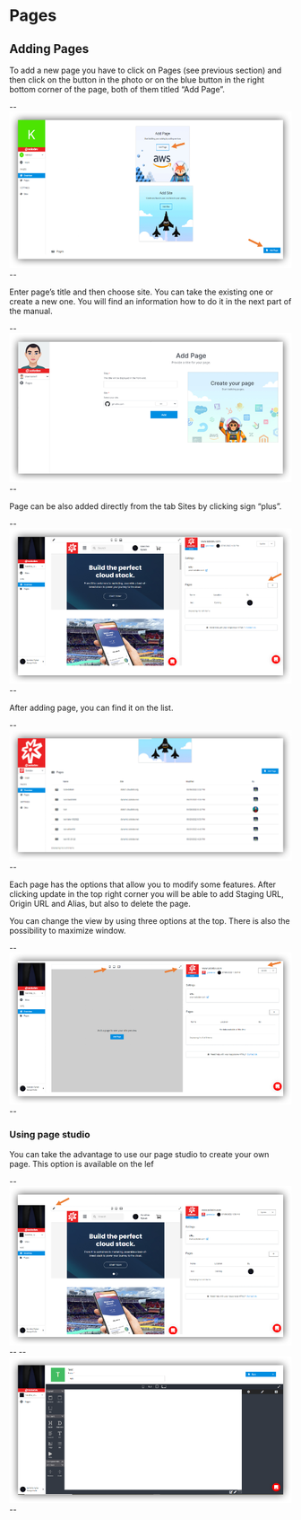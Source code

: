 # Pages 

## Adding Pages

To add a new page you have to click on Pages (see previous section) and then click on the button in the photo or on the blue button in the right bottom corner of the page, both of them titled “Add Page”.

--![](Pages1.png)--

Enter page’s title and then choose site. You can take the existing one or create a new one. You will find an information how to do it in the next part of the manual.

--![](Pages2.png)--

Page can be also added directly from the tab Sites by clicking sign “plus”.

--![](Pages3.png)--

After adding page, you can find it on the list.

--![](Pages4.png)--

Each page has the options that allow you to modify some features. After clicking update in the top right corner you will be able to add Staging URL, Origin URL and Alias, but also to delete the page.

You can change the view by using three options at the top. There is also the possibility to maximize window.

--![](Pages5.png)--

### Using page studio

You can take the advantage to use our page studio to create your own page. This option is available on the lef

--![](Pages6.png)--
--![](Pages7.png)--